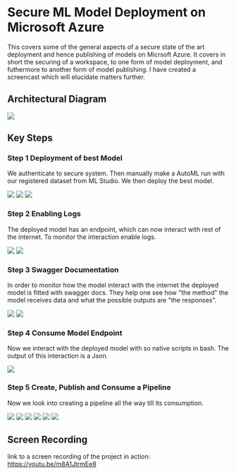 


# Secure ML Model Deployment on Microsoft Azure

This covers some of the general aspects of a secure state of the art deployment and hence publishing of models on Micrsoft Azure. It covers in short the securing of a workspace, to one form of model deployment, and futhermore to another form of model publishing. I have created a screencast which will elucidate matters further.   


## Architectural Diagram
 

![](forpub/MLOp.png)

## Key Steps


### Step 1 Deployment of best Model
We authenticate to secure system. Then manually make a AutoML run with our registered dataset from ML Studio. We then deploy the best model.


![](forpub/regdata.png)
![](forpub/complexp.png)
![](forpub/bstmdl.png)

### Step 2 Enabling Logs
The deployed model has an endpoint, which can now interact with rest of the internet. To monitor the interaction enable logs.


![](forpub/appinsgts.png)
![](forpub/enbldlogs.png)

### Step 3 Swagger Documentation
In order to monitor how the model interact with the internet the deployed model is fitted with swagger docs. They help one see how "the method" the model receives data and what the possible outputs are "the responses". 

![](forpub/swgmethod.png)
![](forpub/swgresponse.png)

### Step 4 Consume Model Endpoint
Now we interact with the deployed model with so native scripts in bash. The output of this interaction is a Json.

![](forpub/jsonlogs.png)

### Step 5 Create, Publish and Consume a Pipeline
Now we look into creating a pipeline all the way till its consumption.

![](forpub/creapipe.png)
![](forpub/creaendpnt.png)
![](forpub/datapipe.png)
![](forpub/published.png)
![](forpub/runwid.png)
![](forpub/schdlrun.png)

## Screen Recording
link to a screen recording of the project in action: https://youtu.be/m8A1JtrmEe8
